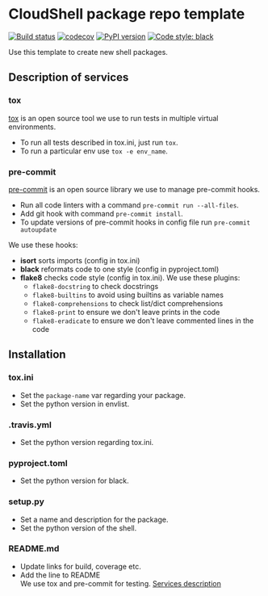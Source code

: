 # CloudShell package repo template

[![Build status](https://github.com/QualiSystems/cloudshell-package-repo-template/workflows/CI/badge.svg?branch=master)](https://github.com/QualiSystems/cloudshell-package-repo-template/actions?query=branch%3Amaster)
[![codecov](https://codecov.io/gh/QualiSystems/cloudshell-package-repo-template/branch/master/graph/badge.svg)](https://codecov.io/gh/QualiSystems/cloudshell-package-repo-template)
[![PyPI version](https://badge.fury.io/py/cloudshell-template.svg)](https://badge.fury.io/py/cloudshell-template)
[![Code style: black](https://img.shields.io/badge/code%20style-black-000000.svg)](https://github.com/python/black)

Use this template to create new shell packages.

## Description of services
### tox
[tox](https://pypi.org/project/tox/) is an open source tool we use to run tests in multiple virtual environments.  
* To run all tests described in tox.ini, just run `tox`.
* To run a particular env use `tox -e env_name`.

### pre-commit
[pre-commit](https://pypi.org/project/pre-commit/) is an open source library we use to manage pre-commit hooks.
* Run all code linters with a command `pre-commit run --all-files`. 
* Add git hook with command `pre-commit install`.
* To update versions of pre-commit hooks in config file run `pre-commit autoupdate`

We use these hooks:
* **isort** sorts imports (config in tox.ini)
* **black** reformats code to one style (config in pyproject.toml)
* **flake8** checks code style (config in tox.ini). We use these plugins: 
  * `flake8-docstring` to check docstrings
  * `flake8-builtins` to avoid using builtins as variable names
  * `flake8-comprehensions` to check list/dict comprehensions
  * `flake8-print` to ensure we don't leave prints in the code 
  * `flake8-eradicate` to ensure we don't leave commented lines in the code

## Installation

### tox.ini
* Set the `package-name` var regarding your package.
* Set the python version in envlist.

### .travis.yml
* Set the python version regarding tox.ini.

### pyproject.toml
* Set the python version for black.

### setup.py
* Set a name and description for the package.
* Set the python version of the shell.

### README.md
* Update links for build, coverage etc.
* Add the line to README  
   We use tox and pre-commit for testing. [Services description](https://github.com/QualiSystems/cloudshell-package-repo-template#description-of-services)
